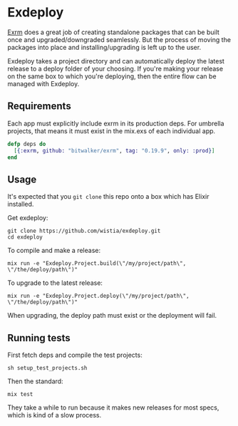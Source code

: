 # Exdeploy

[Exrm](https://github.com/bitwalker/exrm) does a great job of creating
standalone packages that can be built once and upgraded/downgraded seamlessly.
But the process of moving the packages into place and installing/upgrading is
left up to the user.

Exdeploy takes a project directory and can automatically deploy the latest
release to a deploy folder of your choosing. If you're making your release on
the same box to which you're deploying, then the entire flow can be managed
with Exdeploy.

## Requirements

Each app must explicitly include exrm in its production deps. For umbrella
projects, that means it must exist in the mix.exs of each individual app.

```elixir
defp deps do
  [{:exrm, github: "bitwalker/exrm", tag: "0.19.9", only: :prod}]
end
```

## Usage

It's expected that you `git clone` this repo onto a box which has Elixir
installed.

Get exdeploy:

    git clone https://github.com/wistia/exdeploy.git
    cd exdeploy

To compile and make a release:

    mix run -e "Exdeploy.Project.build(\"/my/project/path\", \"/the/deploy/path\")"

To upgrade to the latest release:

    mix run -e "Exdeploy.Project.deploy(\"/my/project/path\", \"/the/deploy/path\")"

When upgrading, the deploy path must exist or the deployment will fail.

## Running tests

First fetch deps and compile the test projects:

    sh setup_test_projects.sh

Then the standard:

    mix test

They take a while to run because it makes new releases for most specs, which is
kind of a slow process.
